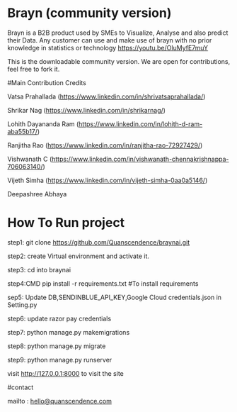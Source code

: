 # Brayn (community version)
Brayn is a B2B product used by SMEs to Visualize, Analyse and also predict their Data. Any customer can use and make use of brayn with no prior knowledge in statistics or technology
https://youtu.be/OluMyfE7muY

This is the  downloadable community version. We are open for contributions, feel free to fork it.



#Main Contribution Credits

Vatsa Prahallada (https://www.linkedin.com/in/shrivatsaprahallada/)

Shrikar Nag (https://www.linkedin.com/in/shrikarnag/)

Lohith Dayananda Ram (https://www.linkedin.com/in/lohith-d-ram-aba55b17/)

Ranjitha Rao (https://www.linkedin.com/in/ranjitha-rao-72927429/)

Vishwanath C (https://www.linkedin.com/in/vishwanath-chennakrishnappa-706063140/)

Vijeth Simha (https://www.linkedin.com/in/vijeth-simha-0aa0a5146/)

Deepashree Abhaya



# How To Run project

step1: git clone https://github.com/Quanscendence/braynai.git

step2: create Virtual environment and activate it.

step3: cd into braynai

step4:CMD pip install -r requirements.txt #To install requirements

sep5: Update  DB,SENDINBLUE_API_KEY,Google Cloud credentials.json in Setting.py  

step6:  update razor pay credentials 

step7: python manage.py makemigrations

step8: python manage.py migrate

step9: python manage.py runserver

visit http://127.0.0.1:8000 to visit the site

#contact 

mailto : hello@quanscendence.com
